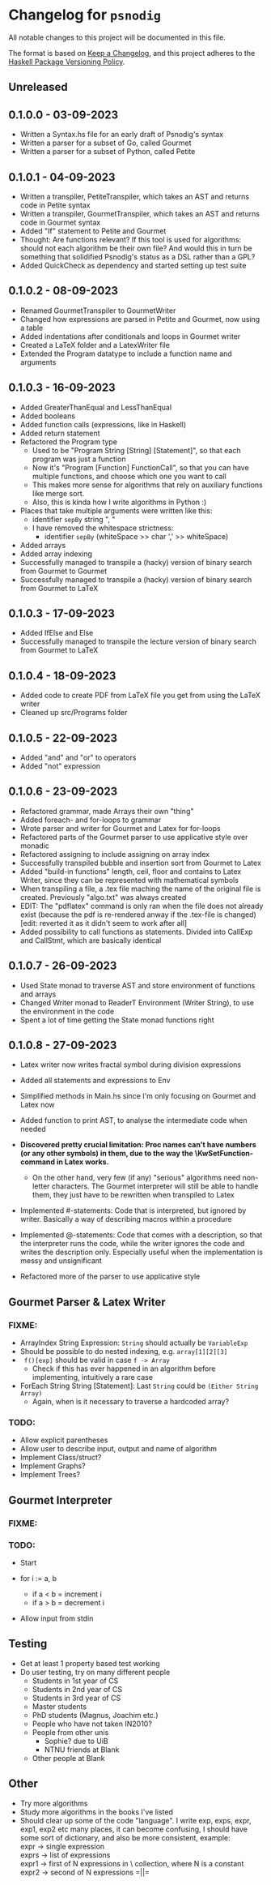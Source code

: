 # Changelog for `psnodig`

All notable changes to this project will be documented in this file.

The format is based on [Keep a Changelog](https://keepachangelog.com/en/1.0.0/),
and this project adheres to the
[Haskell Package Versioning Policy](https://pvp.haskell.org/).

## Unreleased

## 0.1.0.0 - 03-09-2023

- Written a Syntax.hs file for an early draft of Psnodig's syntax
- Written a parser for a subset of Go, called Gourmet
- Written a parser for a subset of Python, called Petite

## 0.1.0.1 - 04-09-2023

- Written a transpiler, PetiteTranspiler, which takes an AST and returns code in Petite syntax
- Written a transpiler, GourmetTranspiler, which takes an AST and returns code in Gourmet syntax
- Added "If" statement to Petite and Gourmet
- Thought: Are functions relevant? If this tool is used for algorithms: should not each algorithm be their own file? And would this in turn be something that solidified Psnodig's status as a DSL rather than a GPL?
- Added QuickCheck as dependency and started setting up test suite

## 0.1.0.2 - 08-09-2023

- Renamed GourmetTranspiler to GourmetWriter
- Changed how expressions are parsed in Petite and Gourmet, now using a table
- Added indentations after conditionals and loops in Gourmet writer
- Created a LaTeX folder and a LatexWriter file
- Extended the Program datatype to include a function name and arguments

## 0.1.0.3 - 16-09-2023

- Added GreaterThanEqual and LessThanEqual
- Added booleans
- Added function calls (expressions, like in Haskell)
- Added return statement
- Refactored the Program type
  - Used to be "Program String [String] [Statement]", so that each program was just a function
  - Now it's "Program [Function] FunctionCall", so that you can have multiple functions, and choose which one you want to call
  - This makes more sense for algorithms that rely on auxiliary functions like merge sort.
  - Also, this is kinda how I write algorithms in Python :)
- Places that take multiple arguments were written like this:
  - identifier `sepBy` string ", "
  - I have removed the whitespace strictness:
    - identifier `sepBy` (whiteSpace >> char ',' >> whiteSpace)
- Added arrays
- Added array indexing
- Successfully managed to transpile a (hacky) version of binary search from Gourmet to Gourmet
- Successfully managed to transpile a (hacky) version of binary search from Gourmet to LaTeX

## 0.1.0.3 - 17-09-2023

- Added IfElse and Else
- Successfully managed to transpile the lecture version of binary search from Gourmet to LaTeX

## 0.1.0.4 - 18-09-2023

- Added code to create PDF from LaTeX file you get from using the LaTeX writer
- Cleaned up src/Programs folder

## 0.1.0.5 - 22-09-2023

- Added "and" and "or" to operators
- Added "not" expression

## 0.1.0.6 - 23-09-2023

- Refactored grammar, made Arrays their own "thing"
- Added foreach- and for-loops to grammar
- Wrote parser and writer for Gourmet and Latex for for-loops
- Refactored parts of the Gourmet parser to use applicative style over monadic
- Refactored assigning to include assigning on array index
- Successfully transpiled bubble and insertion sort from Gourmet to Latex
- Added "build-in functions" length, ceil, floor and contains to Latex Writer, since they can be represented with mathematical symbols
- When transpiling a file, a .tex file maching the name of the original file is created. Previously "algo.txt" was always created
- EDIT: The "pdflatex" command is only ran when the file does not already exist (because the pdf is re-rendered anway if the .tex-file is changed) [edit: reverted it as it didn't seem to work after all]
- Added possibility to call functions as statements. Divided into CallExp and CallStmt, which are basically identical

## 0.1.0.7 - 26-09-2023

- Used State monad to traverse AST and store environment of functions and arrays
- Changed Writer monad to ReaderT Environment (Writer String), to use the environment in the code
- Spent a lot of time getting the State monad functions right

## 0.1.0.8 - 27-09-2023

- Latex writer now writes fractal symbol during division expressions
- Added all statements and expressions to Env
- Simplified methods in Main.hs since I'm only focusing on Gourmet and Latex now
- Added function to print AST, to analyse the intermediate code when needed

- **Discovered pretty crucial limitation: Proc names can't have numbers (or any other symbols) in them, due to the way the \KwSetFunction-command in Latex works.**

  - On the other hand, very few (if any) "serious" algorithms need non-letter characters. The Gourmet interpreter will still be able to handle them, they just have to be rewritten when transpiled to Latex

- Implemented #-statements: Code that is interpreted, but ignored by writer. Basically a way of describing macros within a procedure
- Implemented @-statements: Code that comes with a description, so that the interpreter runs the code, while the writer ignores the code and writes the description only. Especially useful when the implementation is messy and unsignificant
- Refactored more of the parser to use applicative style

## Gourmet Parser & Latex Writer

### FIXME:

- ArrayIndex String Expression: `String` should actually be `VariableExp`
- Should be possible to do nested indexing, e.g. `array[1][2][3]`
- ` f()[exp]` should be valid in case `f -> Array`
  - Check if this has ever happened in an algorithm before implementing, intuitively a rare case
- ForEach String String [Statement]: Last `String` could be `(Either String Array)`
  - Again, when is it necessary to traverse a hardcoded array?

### TODO:

- Allow explicit parentheses
- Allow user to describe input, output and name of algorithm
- Implement Class/struct?
- Implement Graphs?
- Implement Trees?

## Gourmet Interpreter

### FIXME:

### TODO:

- Start
- for i := a, b

  - if a < b = increment i
  - if a > b = decrement i

- Allow input from stdin

## Testing

- Get at least 1 property based test working
- Do user testing, try on many different people
  - Students in 1st year of CS
  - Students in 2nd year of CS
  - Students in 3rd year of CS
  - Master students
  - PhD students (Magnus, Joachim etc.)
  - People who have not taken IN2010?
  - People from other unis
    - Sophie? due to UiB
    - NTNU friends at Blank
  - Other people at Blank

## Other

- Try more algorithms
- Study more algorithms in the books I've listed
- Should clear up some of the code "language". I write exp, exps, expr, exp1, exp2 etc many places, it can become confusing, I should have some sort of dictionary, and also be more consistent, example: \
  expr -> single expression \
  exprs -> list of expressions \
  expr1 -> first of N expressions in \ collection, where N is a constant \
  expr2 -> second of N expressions =||=
